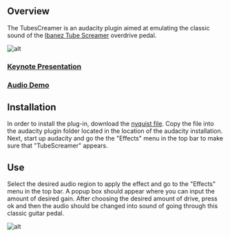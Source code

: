 ## Overview

The TubesCreamer is an audacity plugin aimed at emulating the classic
sound of the [Ibanez Tube Screamer](http://en.wikipedia.org/wiki/Ibanez_Tube_Screamer) overdrive pedal.

![alt](http://www.keymusic.com/gfx_productcode/81268/2/Ibanez-TS808-Vintage-Tube-Screamer-Reissue.jpg)

### [Keynote Presentation](https://github.com/downloads/kverrier/TubesCreamer/kverrier-p11.pdf)

### [Audio Demo](http://soundcloud.com/k_v/tubescreamer-demo)

## Installation
In order to install the plug-in, download the [nyquist file](https://github.com/downloads/kverrier/TubesCreamer/tubescreamer.ny). Copy
the file into the audacity plugin folder located in the location of the
audacity installation. Next, start up audacity and go the the "Effects"
menu in the top bar to make sure that "TubeScreamer" appears. 

## Use
Select the desired audio region to apply the effect and go to the
"Effects" menu in the top bar. A popup box should appear where you can
input the amount of desired gain. After choosing the desired amount
of drive, press ok and then the audio should be changed into sound of
going through this classic guitar pedal.

![alt](http://imgur.com/JU9L2)
